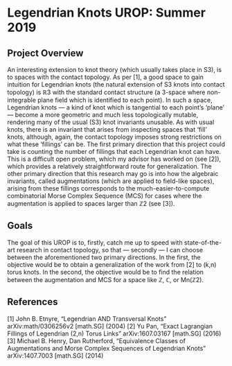 # Legendrian Knots UROP: Summer 2019
## Project Overview
An interesting extension to knot theory (which usually takes place in S3), is to spaces with the contact topology. As per [1], a good space to gain intuition for Legendrian knots (the natural extension of S3 knots into contact topology) is ℝ3 with the standard contact structure (a 3-space where non-integrable plane field which is identified to each point). In such a space, Legendrian knots — a kind of knot which is tangential to each point’s ‘plane’ — become a more geometric and much less topologically mutable, rendering many of the usual (S3) knot invariants unusable. As with usual knots, there is an invariant that arises from inspecting spaces that ‘fill’ knots, although, again, the contact topology imposes strong restrictions on what these ‘fillings’ can be. The first primary direction that this project could take is counting the number of fillings that each Legendrian knot can have. This is a difficult open problem, which my advisor has worked on (see [2]), which provides a relatively straightforward route for generalization.
The other primary direction that this research may go is into how the algebraic invariants, called augmentations (which are applied to field-like spaces), arising from these fillings corresponds to the much-easier-to-compute combinatorial Morse Complex Sequence (MCS) for cases where the augmentation is applied to spaces larger than ℤ2 (see [3]).
## Goals
The goal of this UROP is to, firstly, catch me up to speed with state-of-the-art research in contact topology, so that — secondly — I can choose between the aforementioned two primary directions. In the first, the objective would be to obtain a generalization of the work from [2] to (k,n) torus knots. In the second, the objective would be to find the relation between the augmentation and MCS for a space like ℤ, ℂ, or Mn(ℤ2).
## References
[1] John B. Etnyre, “Legendrian AND Transversal Knots”  arXiv:math/0306256v2 [math.SG] (2004)
[2] Yu Pan, “Exact Lagrangian Fillings of Legendrian (2,n) Torus Links” arXiv:1607.03167 [math.SG] (2016)
[3] Michael B. Henry, Dan Rutherford, “Equivalence Classes of Augmentations and Morse Complex Sequences of Legendrian Knots” arXiv:1407.7003 [math.SG] (2014)
